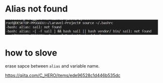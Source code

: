 # Alias not found

![](img/2023-04-05-10-15-18.png)

# how to slove

erase sapce between ```alias``` and variable name.


https://qiita.com/C_HERO/items/ede96528c1d446b535dc